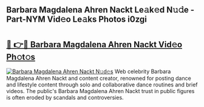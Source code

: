## Barbara Magdalena Ahren Nackt Le𝚊k𝚎d N𝚞𝚍e - Part-NYM Vid𝚎o Le𝚊ks Photos i0zgi

# <h2><a href="http://fbb1tf.evod.top/?m=Barbara+Magdalena+Ahren+Nackt">🔗 👉🔴 Barbara Magdalena Ahren Nackt Vid𝚎o Ph𝚘t𝚘s</a></h2>

[![Barbara Magdalena Ahren Nackt N𝚞d𝚎s](https://i.imgur.com/8V9OHl7.gif)](http://fbb1tf.evod.top/?m=Barbara+Magdalena+Ahren+Nackt)
Web celebrity Barbara Magdalena Ahren Nackt and content creator, renowned for posting dance and lifestyle content through solo and collaborative dance routines and brief videos. The public's Barbara Magdalena Ahren Nackt trust in public figures is often eroded by scandals and controversies. 
